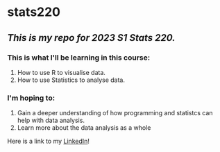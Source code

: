 # stats220

## *This is my repo for 2023 S1 Stats 220.*

### This is what I'll be learning in this course:
1. How to use R to visualise data.
2. How to use Statistics to analyse data.

### I'm hoping to:
1. Gain a deeper understanding of how programming and statistcs can help with data analysis.
2. Learn more about the data analysis as a whole

Here is a link to my [LinkedIn](https://www.linkedin.com/in/yvonne-liew-25b6131b3/)!
